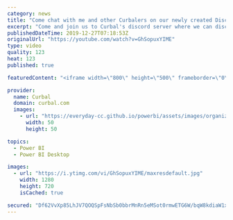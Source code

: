 ```yaml
---
category: news
title: "Come chat with me and other Curbalers on our newly created Discord server"
excerpt: "Come and join us to Curbal's discord server where we can discuss anything about data and Power BI. Click this link to access the server: https://discord.gg/7QWDRDT  See u there!!  Here you can download all the pbix files: https://curbal.com/donwload-center\r \r SUBSCRIBE to learn more about Power and Excel"
publishedDateTime: 2019-12-27T07:18:53Z
originalUrl: "https://youtube.com/watch?v=GhSopuxYIME"
type: video
quality: 123
heat: 123
published: true

featuredContent: "<iframe width=\"800\" height=\"500\" frameborder=\"0\" src=\"https://www.youtube.com/embed/GhSopuxYIME\" allow=\"accelerometer; autoplay; encrypted-media; gyroscope; picture-in-picture\" allowfullscreen></iframe>"

provider:
  name: Curbal
  domain: curbal.com
  images:
    - url: "https://everyday-cc.github.io/powerbi/assets/images/organizations/curbal.com-50x50.jpg"
      width: 50
      height: 50

topics:
  - Power BI
  - Power BI Desktop

images:
  - url: "https://i.ytimg.com/vi/GhSopuxYIME/maxresdefault.jpg"
    width: 1280
    height: 720
    isCached: true

secured: "Df62VvXp85LhJV7QOQSpFsNbSb0bbrMnRn5eMSot0rmwETG6W/bqW8kdiaW1xftAhrCCcVDoXC9rkusEnEUGGB37ZWdHn/jtI6WOYrVp4MODgY+L8FBLjlOawF2MUwwzZR6KqHh5K/MuGkwKSfMGmkqbWUC4DI7AuLxuagN9Q5rmbsgW9ZWoZSZPs+1256CwlpT98WvecGgBAclKvu7L9cVREzpkBAO/k/tWvRAVzKd6KRbFOHCi5xIFJBqyCieZgw5sHwPaZE8efgMvgFF9ejYqeBIIBWZ0az2/m9Csbk8DV01RWxXehlEIp/CvKwx/Nv1dhx+gGR+PZKPPr3pCKOHVGvMC7irSkf2DBF2iF2v+wYoJr1Mwj7QNunWNosn0Mlr9PnolnsGPdq62Quc59sXwzkH6YuYPgB9LDsiyMR8=;WABYCvJz6eAWGZk30oECNQ=="
---
```


